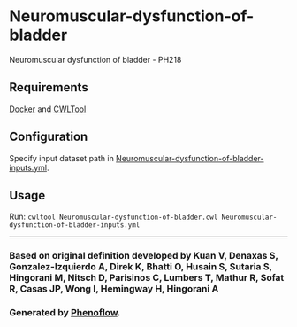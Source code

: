 # Neuromuscular-dysfunction-of-bladder

Neuromuscular dysfunction of bladder - PH218

## Requirements

[Docker](https://docs.docker.com/install/) and [CWLTool](https://github.com/common-workflow-language/cwltool#install)

## Configuration

Specify input dataset path in [Neuromuscular-dysfunction-of-bladder-inputs.yml](Neuromuscular-dysfunction-of-bladder-inputs.yml).

## Usage

Run: `cwltool Neuromuscular-dysfunction-of-bladder.cwl Neuromuscular-dysfunction-of-bladder-inputs.yml`

***

### Based on original definition developed by Kuan V, Denaxas S, Gonzalez-Izquierdo A, Direk K, Bhatti O, Husain S, Sutaria S, Hingorani M, Nitsch D, Parisinos C, Lumbers T, Mathur R, Sofat R, Casas JP, Wong I, Hemingway H, Hingorani A
### Generated by [Phenoflow](https://kclhi.org/phenoflow).
